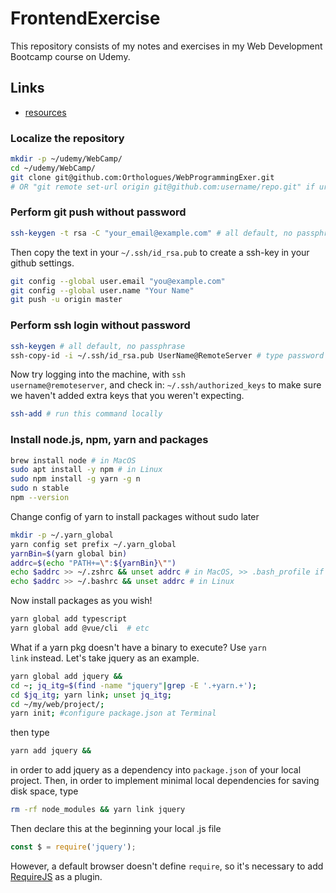 # FrontendExercise

This repository consists of my notes and exercises in my Web Development Bootcamp course on Udemy.

## Links

-   [resources](https://www.appbrewery.co/p/web-development-course-resources/)

### Localize the repository

```bash
mkdir -p ~/udemy/WebCamp/
cd ~/udemy/WebCamp/
git clone git@github.com:Orthologues/WebProgrammingExer.git
# OR "git remote set-url origin git@github.com:username/repo.git" if url needs to be changed
```

### Perform git push without password

```bash
ssh-keygen -t rsa -C "your_email@example.com" # all default, no passphrase
```

Then copy the text in your `~/.ssh/id_rsa.pub` to create a ssh-key in your github settings.

```bash
git config --global user.email "you@example.com"
git config --global user.name "Your Name"
git push -u origin master
```

### Perform ssh login without password

```bash
ssh-keygen # all default, no passphrase
ssh-copy-id -i ~/.ssh/id_rsa.pub UserName@RemoteServer # type password at the remote server
```

Now try logging into the machine, with <code>ssh username@remoteserver</code>, and check in:
<code>~/.ssh/authorized_keys</code> to make sure we haven't added extra keys that you weren't expecting.

```bash
ssh-add # run this command locally
```

### Install node.js, npm, yarn and packages

```bash
brew install node # in MacOS
sudo apt install -y npm # in Linux
sudo npm install -g yarn -g n
sudo n stable
npm --version
```

Change config of yarn to install packages without sudo later

```bash
mkdir -p ~/.yarn_global
yarn config set prefix ~/.yarn_global
yarnBin=$(yarn global bin)
addrc=$(echo "PATH+=\":${yarnBin}\"")
echo $addrc >> ~/.zshrc && unset addrc # in MacOS, >> .bash_profile if bash is used in terminal
echo $addrc >> ~/.bashrc && unset addrc # in Linux
```

Now install packages as you wish!

```bash
yarn global add typescript
yarn global add @vue/cli  # etc
```

What if a yarn pkg doesn't have a binary to execute? Use <code>yarn link</code> instead. Let's take jquery as an example.
```bash
yarn global add jquery &&
cd ~; jq_itg=$(find -name "jquery"|grep -E '.+yarn.+');
cd $jq_itg; yarn link; unset jq_itg;
cd ~/my/web/project/;
yarn init; #configure package.json at Terminal
```
then type
```bash
yarn add jquery &&
```
in order to add jquery as a dependency into <code>package.json</code> of your local project.
Then, in order to implement minimal local dependencies for saving disk space, type
```bash
rm -rf node_modules && yarn link jquery
```
Then declare this at the beginning your local .js file
```javascript
const $ = require('jquery');
```
However, a default browser doesn't define <code>require</code>, so it's necessary to add [RequireJS](https://requirejs.org/) as a plugin.

